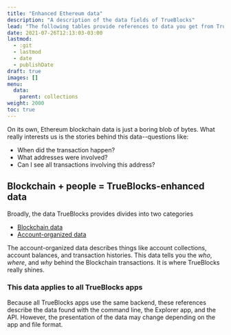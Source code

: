 ```yaml
---
title: "Enhanced Ethereum data"
description: "A description of the data fields of TrueBlocks"
lead: "The following tables provide references to data you get from TrueBlocks queries."
date: 2021-07-26T12:13:03-03:00
lastmod:
  - :git
  - lastmod
  - date
  - publishDate
draft: true
images: []
menu: 
  data:
    parent: collections
weight: 2000
toc: true
---
```


On its own, Ethereum blockchain data is just a boring blob of bytes.
What really interests us is the stories behind this data--questions like:
* When did the transaction happen? 
* What addresses were involved?
* Can I see all transactions involving this address?

## Blockchain + people = TrueBlocks-enhanced data

Broadly, the data TrueBlocks provides divides into two categories

* [Blockchain data](../blockchain-data/)
* [Account-organized data](../accounts)

The account-organized data describes things like account collections, account
balances, and transaction histories. This data tells you the _who_, _where_, and
_why_ behind the Blockchain transactions. It is where TrueBlocks really shines.

### This data applies to all TrueBlocks apps

Because all TrueBlocks apps use the same backend, these references describe
the data found with the command line, the Explorer app, and the API. However,
the presentation of the data may change depending on the app and file format.

